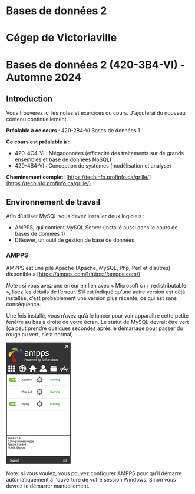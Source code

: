 # Bases de données 2

# Cégep de Victoriaville

# Bases de données 2 (420-3B4-VI) - Automne 2024

## Introduction
Vous trouverez ici les notes et exercices du cours. J'ajouterai du nouveau contenu continuellement.

**Préalable à ce cours** : 420-2B4-VI Bases de données 1

**Ce cours est préalable à** :  
-  420-4C4-VI : Mégadonnées (efficacité des traitements sur de grands ensembles et base de données NoSQL)   
-  420-4B4-VI : Conception de systèmes (modélisation et analyse)  

**Cheminement complet**: [https://techinfo.profinfo.ca/grille/](https://techinfo.profinfo.ca/grille/)

## Environnement de travail

Afin d’utiliser MySQL vous devez installer deux logiciels :

* AMPPS, qui contient MySQL Server (installé aussi dans le cours de bases de données 1)
* DBeaver, un outil de gestion de base de données

### AMPPS
AMPPS est une pile Apache (Apache, MySQL, Php, Perl et d’autres) disponible à [https://ampps.com/](https://ampps.com/)

*Note* : si vous avez une erreur en lien avec « Microsoft c++ redistributable », lisez les détails de l’erreur. S’il est indiqué qu’une autre version est déjà installée, c’est probablement une version plus récente, ce qui est sans conséquence.

Une fois installé, vous n’avez qu’à le lancer pour voir apparaître cette petite fenêtre au bas à droite de votre écran. Le statut de MySQL devrait être vert (ça peut prendre quelques secondes après le démarrage pour passer du rouge au vert, c’est normal).

![AMPPS](images/ampps.png)

Note: si vous voulez, vous pouvez configurer AMPPS pour qu'il démarre automatiquement à l'ouverture de votre session Windows. Sinon vous devrez le démarrer manuellement.
